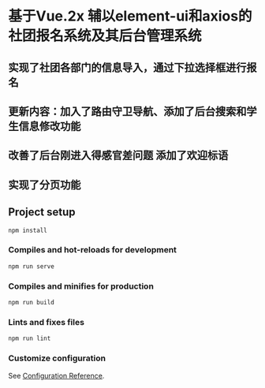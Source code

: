# 基于Vue.2x 辅以element-ui和axios的社团报名系统及其后台管理系统

## 实现了社团各部门的信息导入，通过下拉选择框进行报名
## 更新内容：加入了路由守卫导航、添加了后台搜索和学生信息修改功能
## 改善了后台刚进入得感官差问题 添加了欢迎标语
## 实现了分页功能

## Project setup
```
npm install
```

### Compiles and hot-reloads for development
```
npm run serve
```

### Compiles and minifies for production
```
npm run build
```

### Lints and fixes files
```
npm run lint
```

### Customize configuration
See [Configuration Reference](https://cli.vuejs.org/config/).
